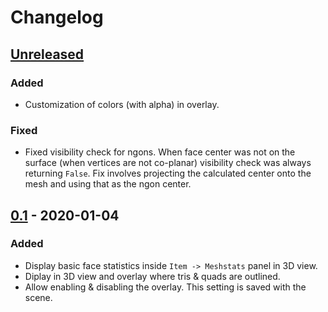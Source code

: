 # Changelog

## [Unreleased]

### Added
- Customization of colors (with alpha) in overlay.

### Fixed
- Fixed visibility check for ngons.  When face center was not on the surface
  (when vertices are not co-planar) visibility check was always returning
  `False`.  Fix involves projecting the calculated center onto the mesh and
  using that as the ngon center.

## [0.1] - 2020-01-04

### Added
- Display basic face statistics inside `Item -> Meshstats` panel in 3D view.
- Diplay in 3D view and overlay where tris & quads are outlined.
- Allow enabling & disabling the overlay.  This setting is saved with the
  scene.

[Unreleased]: https://github.com/muhuk/meshstats/compare/v0.1...HEAD
[0.1]: https://github.com/muhuk/meshstats/releases/tag/v0.1
